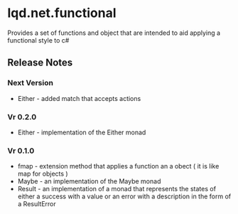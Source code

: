 # lqd.net.functional

Provides a set of functions and object that are intended to aid applying a functional style to c#


## Release Notes

### Next Version 

* Either - added match that accepts actions

### Vr 0.2.0 

* Either - implementation of the Either monad

### Vr 0.1.0

* fmap - extension method that applies a function an a obect ( it is like map for objects )
* Maybe - an implementation of the Maybe monad
* Result - an implementation of a monad that represents the states of either a success with a value or an error with a description in the form of a ResultError
